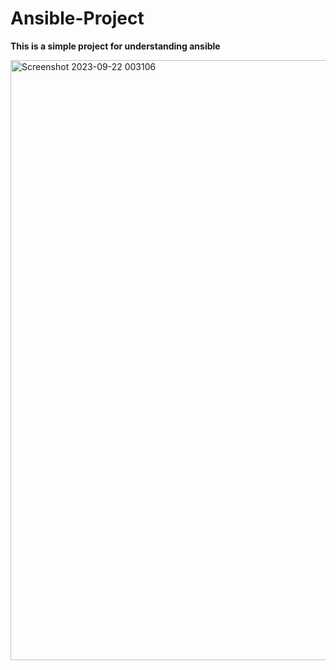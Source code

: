 # Ansible-Project
**This is a simple project for understanding ansible**

<img width="960" alt="Screenshot 2023-09-22 003106" src="https://github.com/iamamash/Ansible-Project/assets/42666741/df3876ec-e339-4b8b-9aa1-fcd600fe4478">

